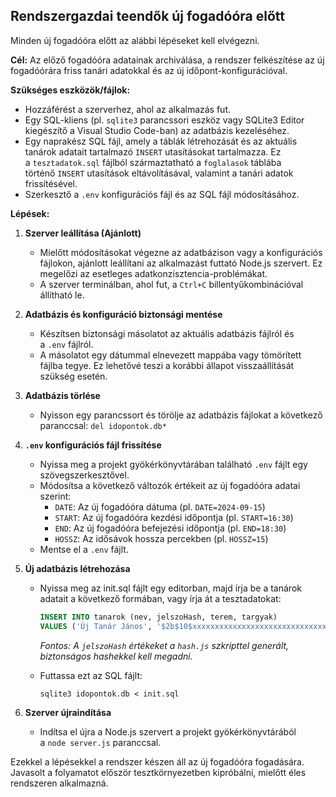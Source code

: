 Rendszergazdai teendők új fogadóóra előtt
-----------------------------------------

Minden új fogadóóra előtt az alábbi lépéseket kell elvégezni.

**Cél:** Az előző fogadóóra adatainak archiválása, a rendszer felkészítése az új fogadóórára friss tanári adatokkal és az új időpont-konfigurációval.

**Szükséges eszközök/fájlok:**

* Hozzáférést a szerverhez, ahol az alkalmazás fut.
* Egy SQL-kliens (pl. `sqlite3` parancssori eszköz vagy SQLite3 Editor kiegészítő a Visual Studio Code-ban) az adatbázis kezeléséhez.
* Egy naprakész SQL fájl, amely a táblák létrehozását és az aktuális tanárok adatait tartalmazó `INSERT` utasításokat tartalmazza. Ez a `tesztadatok.sql` fájlból származtatható a `foglalasok` táblába történő `INSERT` utasítások eltávolításával, valamint a tanári adatok frissítésével.
* Szerkesztő a `.env` konfigurációs fájl és az SQL fájl módosításához.

**Lépések:**

1. **Szerver leállítása (Ajánlott)**

   * Mielőtt módosításokat végezne az adatbázison vagy a konfigurációs fájlokon, ajánlott leállítani az alkalmazást futtató Node.js szervert. Ez megelőzi az esetleges adatkonzisztencia-problémákat.
   * A szerver terminálban, ahol fut, a `Ctrl+C` billentyűkombinációval állítható le.

2. **Adatbázis és konfiguráció biztonsági mentése**

   * Készítsen biztonsági másolatot az aktuális adatbázis fájlról és a `.env` fájlról.
   * A másolatot egy dátummal elnevezett mappába vagy tömörített fájlba tegye. Ez lehetővé teszi a korábbi állapot visszaállítását szükség esetén.

3. **Adatbázis törlése**

   * Nyisson egy parancssort és törölje az adatbázis fájlokat a következő paranccsal:
     `del idopontok.db*`

4. **`.env` konfigurációs fájl frissítése**

   * Nyissa meg a projekt gyökérkönyvtárában található `.env` fájlt egy szövegszerkesztővel.
   * Módosítsa a következő változók értékeit az új fogadóóra adatai szerint:
     * `DATE`: Az új fogadóóra dátuma (pl. `DATE=2024-09-15`)
     * `START`: Az új fogadóóra kezdési időpontja (pl. `START=16:30`)
     * `END`: Az új fogadóóra befejezési időpontja (pl. `END=18:30`)
     * `HOSSZ`: Az idősávok hossza percekben (pl. `HOSSZ=15`)
   * Mentse el a `.env` fájlt.

5. **Új adatbázis létrehozása**

   * Nyissa meg az init.sql fájlt egy editorban, majd írja be a tanárok adatait a következő formában, vagy írja át a tesztadatokat:

     ```sql
     INSERT INTO tanarok (nev, jelszoHash, terem, targyak) 
     VALUES ('Új Tanár János', '$2b$10$xxxxxxxxxxxxxxxxxxxxxxxxxxxxxxxxxxxxxxxxxxxxxxxxxxxxx', '103-as terem', 'Biológia');
     ```

     _Fontos: A `jelszoHash` értékeket a `hash.js` szkripttel generált, biztonságos hashekkel kell megadni._

   * Futtassa ezt az SQL fájlt:

      ```text
      sqlite3 idopontok.db < init.sql
      ```

6. **Szerver újraindítása**

   * Indítsa el újra a Node.js szervert a projekt gyökérkönyvtárából a `node server.js` paranccsal.

Ezekkel a lépésekkel a rendszer készen áll az új fogadóóra fogadására. Javasolt a folyamatot először tesztkörnyezetben kipróbálni, mielőtt éles rendszeren alkalmazná.
